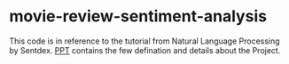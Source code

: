 # movie-review-sentiment-analysis
This code is in reference to the tutorial from Natural Language Processing by Sentdex. 
 [PPT](https://github.com/prateekgupta891/movie-review-sentiment-analysis/blob/master/Sentiment%20Analysis%20on%20movie%20review%20ppt.pptx) contains the few defination and details about the Project. 
